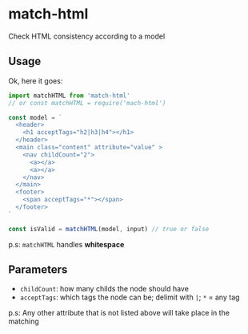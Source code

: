 # match-html
Check HTML consistency according to a model

## Usage
Ok,  here it goes:

```js
import matchHTML from 'match-html'
// or const matchHTML = require('mach-html')

const model = `
  <header>
    <h1 acceptTags="h2|h3|h4"></h1>
  </header>
  <main class="content" attribute="value" >
    <nav childCount="2"> 
      <a></a>
      <a></a>
    </nav>
  </main>
  <footer>
    <span acceptTags="*"></span>
  </footer>
`

const isValid = matchHTML(model, input) // true or false
```

p.s: `matchHTML` handles **whitespace**

## Parameters
* `childCount`: how many childs the node should have
* `acceptTags`: which tags the node can be; delimit with `|`; `*` = any tag

p.s: Any other attribute that is not listed above will take place in the matching
